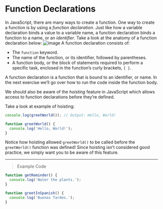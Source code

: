 # Function Declarations

In JavaScript, there are many ways to create a function. One way to create a function is by using a *function declaration*. Just like how a variable declaration binds a value to a variable name, a function declaration binds a function to a name, or an *identifier*. Take a look at the anatomy of a function declaration below:
![image](https://cdn.discordapp.com/attachments/720137467579334716/721937700478910484/Screen_Shot_2020-06-14_at_10.00.41_PM.png)
A function declaration consists of:

- The `function` keyword.
- The name of the function, or its identifier, followed by parentheses.
- A function body, or the block of statements required to perform a specific task, enclosed in the function’s curly brackets, `{ }`.

A function declaration is a function that is bound to an identifier, or name. In the next exercise we’ll go over how to run the code inside the function body.

We should also be aware of the *hoisting* feature in JavaScript which allows access to function declarations before they’re defined.

Take a look at example of hoisting:
```js
console.log(greetWorld()); // Output: Hello, World!

function greetWorld() {
  console.log('Hello, World!');
}
```
Notice how hoisting allowed `greetWorld()` to be called before the `greetWorld()` function was defined! Since hoisting isn’t considered good practice, we simply want you to be aware of this feature.

---
> Example Code
```js
function getReminder() {
  console.log('Water the plants.');
}

function greetInSpanish() {
  console.log('Buenas Tardes.');
}
```